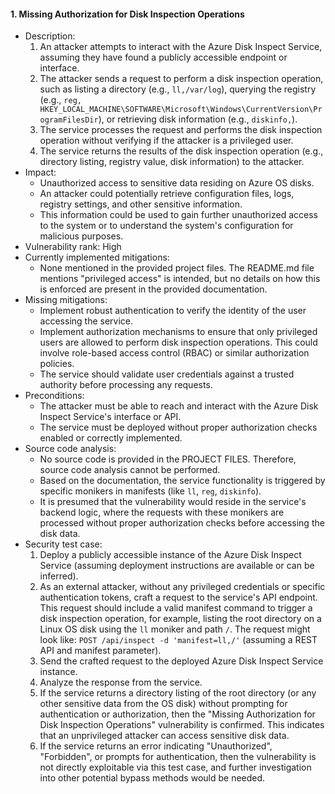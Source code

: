 #### 1. Missing Authorization for Disk Inspection Operations
* Description:
    1. An attacker attempts to interact with the Azure Disk Inspect Service, assuming they have found a publicly accessible endpoint or interface.
    2. The attacker sends a request to perform a disk inspection operation, such as listing a directory (e.g., `ll,/var/log`), querying the registry (e.g., `reg, HKEY_LOCAL_MACHINE\SOFTWARE\Microsoft\Windows\CurrentVersion\ProgramFilesDir`), or retrieving disk information (e.g., `diskinfo,`).
    3. The service processes the request and performs the disk inspection operation without verifying if the attacker is a privileged user.
    4. The service returns the results of the disk inspection operation (e.g., directory listing, registry value, disk information) to the attacker.
* Impact:
    - Unauthorized access to sensitive data residing on Azure OS disks.
    - An attacker could potentially retrieve configuration files, logs, registry settings, and other sensitive information.
    - This information could be used to gain further unauthorized access to the system or to understand the system's configuration for malicious purposes.
* Vulnerability rank: High
* Currently implemented mitigations:
    - None mentioned in the provided project files. The README.md file mentions "privileged access" is intended, but no details on how this is enforced are present in the provided documentation.
* Missing mitigations:
    - Implement robust authentication to verify the identity of the user accessing the service.
    - Implement authorization mechanisms to ensure that only privileged users are allowed to perform disk inspection operations. This could involve role-based access control (RBAC) or similar authorization policies.
    - The service should validate user credentials against a trusted authority before processing any requests.
* Preconditions:
    - The attacker must be able to reach and interact with the Azure Disk Inspect Service's interface or API.
    - The service must be deployed without proper authorization checks enabled or correctly implemented.
* Source code analysis:
    - No source code is provided in the PROJECT FILES. Therefore, source code analysis cannot be performed.
    - Based on the documentation, the service functionality is triggered by specific monikers in manifests (like `ll`, `reg`, `diskinfo`).
    - It is presumed that the vulnerability would reside in the service's backend logic, where the requests with these monikers are processed without proper authorization checks before accessing the disk data.
* Security test case:
    1. Deploy a publicly accessible instance of the Azure Disk Inspect Service (assuming deployment instructions are available or can be inferred).
    2. As an external attacker, without any privileged credentials or specific authentication tokens, craft a request to the service's API endpoint. This request should include a valid manifest command to trigger a disk inspection operation, for example, listing the root directory on a Linux OS disk using the `ll` moniker and path `/`. The request might look like: `POST /api/inspect -d 'manifest=ll,/'` (assuming a REST API and manifest parameter).
    3. Send the crafted request to the deployed Azure Disk Inspect Service instance.
    4. Analyze the response from the service.
    5. If the service returns a directory listing of the root directory (or any other sensitive data from the OS disk) without prompting for authentication or authorization, then the "Missing Authorization for Disk Inspection Operations" vulnerability is confirmed. This indicates that an unprivileged attacker can access sensitive disk data.
    6. If the service returns an error indicating "Unauthorized", "Forbidden", or prompts for authentication, then the vulnerability is not directly exploitable via this test case, and further investigation into other potential bypass methods would be needed.